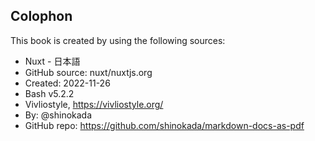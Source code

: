 <section id="colophon" role="doc-colophon">

## Colophon

This book is created by using the following sources:

- Nuxt - 日本語
- GitHub source: nuxt/nuxtjs.org
- Created: 2022-11-26
- Bash v5.2.2
- Vivliostyle, https://vivliostyle.org/
- By: @shinokada
- GitHub repo: https://github.com/shinokada/markdown-docs-as-pdf

</section>
